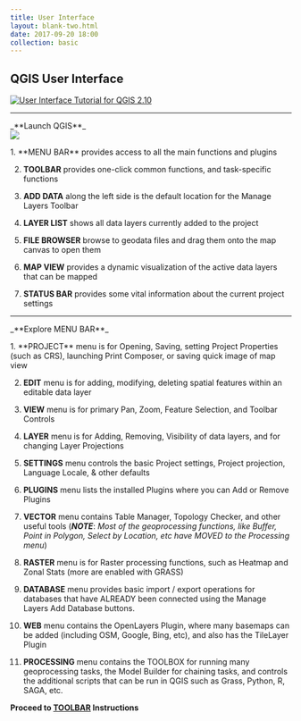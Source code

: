 ```yaml
---
title: User Interface
layout: blank-two.html
date: 2017-09-20 18:00
collection: basic
---
```




## QGIS User Interface

[![User Interface Tutorial for QGIS 2.10](../../assets/graf/YouTube_icon_sm.jpg)](https://www.youtube.com/watch?v=OsUKZeizKV4 "User Interface Tutorial Video")

<hr>
_**Launch QGIS**_
<div class="maps"><img src="../../assets/graf/ui_raw2.jpg"></div>

<p></p>
1. **MENU BAR** provides access to all the main functions and plugins

2. **TOOLBAR** provides one-click common functions, and task-specific functions

3. **ADD DATA** along the left side is the default location for the Manage Layers Toolbar

4. **LAYER LIST** shows all data layers currently added to the project

5. **FILE BROWSER** browse to geodata files and drag them onto the map canvas to open them

6. **MAP VIEW** provides a dynamic visualization of the active data layers that can be mapped

7. **STATUS BAR** provides some vital information about the current project settings

<hr>
<p></p>
_**Explore MENU BAR**_
<p></p>
1. **PROJECT** menu is for Opening, Saving, setting Project Properties (such as CRS), launching Print Composer, or saving quick image of map view

2. **EDIT** menu is for adding, modifying, deleting spatial features within an editable data layer

3. **VIEW** menu is for primary Pan, Zoom, Feature Selection, and Toolbar Controls

4. **LAYER** menu is for Adding, Removing, Visibility of data layers, and for changing Layer Projections

5. **SETTINGS** menu controls the basic Project settings, Project projection, Language Locale, & other defaults

6. **PLUGINS** menu lists the installed Plugins where you can Add or Remove Plugins

7. **VECTOR** menu contains Table Manager, Topology Checker, and other useful tools (_**NOTE**_: _Most of the geoprocessing functions, like Buffer, Point in Polygon, Select by Location, etc have MOVED to the Processing menu_)

8. **RASTER** menu is for Raster processing functions, such as Heatmap and Zonal Stats (more are enabled with GRASS)

9. **DATABASE** menu provides basic import / export operations for databases that have ALREADY been connected using the Manage Layers Add Database buttons.

10. **WEB** menu contains the OpenLayers Plugin, where many basemaps can be added (including OSM, Google, Bing, etc), and also has the TileLayer Plugin

11. **PROCESSING** menu contains the TOOLBOX for running many geoprocessing tasks, the Model Builder for chaining tasks, and controls the additional scripts that can be run in QGIS such as Grass, Python, R, SAGA, etc.

**Proceed to [TOOLBAR](../toolbars) Instructions**